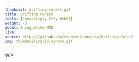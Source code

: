 ```yaml
---
thumbnail: drifting-forest.gif
title: Drifting Forest
tools: [Javascript, C++, WebGl]
weight: -3
about: A roguelike MMO
live: 
source: https://github.com/coherentnonsense/drifting-forest
img: thumbnails/grid_cannon.gif
---
```


WIP